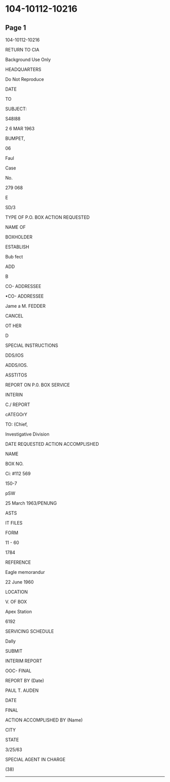 # 104-10112-10216

## Page 1

104-10112-10216

RETURN TO CIA

Background Use Only

HEADQUARTERS

Do Not Reproduce

DATE

TO

SUBJECT:

S48I88

2 6 MAR 1963

BUMPET,

06

Faul

Case

No.

279 068

E

SD/3

TYPE OF P.O. BOX ACTION REQUESTED

NAME OF

BOXHOLDER

ESTABLISH

Bub fect

ADD

B

CO- ADDRESSEE

•CO- ADDRESSEE

Jame a M. FEDDER

CANCEL

OT HER

D

SPECIAL INSTRUCTIONS

DDS/IOS

ADDS/IOS.

ASSTITOS

REPORT ON P.0. BOX SERVICE

INTERIN

C./ REPORT

cATEGOrY

TO: (Chief,

Investigative Division

DATE REQUESTED ACTION ACCOMPLISHED

NAME

BOX NO.

Ci: #112 569

150-7

pSW

25 March 1963/PENUNG

ASTS

IT FILES

FORM

11 - 60

1784

REFERENCE

Eagle memorandur

22 June 1960

LOCATION

V. OF BOX

Apex Station

6192

SERVICING SCHEDULE

Dally

SUBMIT

INTERIM REPORT

OOC- FINAL

REPORT BY (Date)

PAUL T. AUDEN

DATE

FINAL

ACTION ACCOMPLISHED BY (Name)

CITY

STATE

3/25/63

SPECIAL AGENT IN CHARGE

(38)

---

